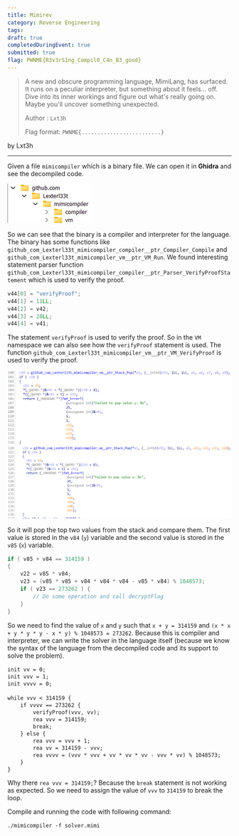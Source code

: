 ```yaml
---
title: Mimirev
category: Reverse Engineering
tags: 
draft: true
completedDuringEvent: true
submitted: true
flag: PWNME{R3v3rS1ng_Compil0_C4n_B3_good}
---
```

> A new and obscure programming language, MimiLang, has surfaced. It runs on a peculiar interpreter, but something about it feels… off. Dive into its inner workings and figure out what's really going on. Maybe you'll uncover something unexpected.
>
> Author : `Lxt3h`
>
> Flag format: `PWNME{.........................}`

by Lxt3h

---

Given a file `mimicompiler` which is a binary file. We can open it in **Ghidra** and see the decompiled code.

![alt text](image.png)

So we can see that the binary is a compiler and interpreter for the language. The binary has some functions like `github_com_Lexterl33t_mimicompiler_compiler__ptr_Compiler_Compile` and `github_com_Lexterl33t_mimicompiler_vm__ptr_VM_Run`. We found interesting statement parser function `github_com_Lexterl33t_mimicompiler_compiler__ptr_Parser_VerifyProofStatement` which is used to verify the proof.

```c
v44[0] = "verifyProof";
v44[1] = 11LL;
v44[2] = v42;
v44[3] = 28LL;
v44[4] = v41;
```

The statement `verifyProof` is used to verify the proof. So in the `VM` namespace we can also see how the `verifyProof` statement is used. The function `github_com_Lexterl33t_mimicompiler_vm__ptr_VM_VerifyProof` is used to verify the proof.

![alt text](image-1.png)
![alt text](image-2.png)

So it will pop the top two values from the stack and compare them. The first value is stored in the `v84` (`y`) variable and the second value is stored in the `v85` (`x`) variable.

```c
if ( v85 + v84 == 314159 )
{
    v22 = v85 * v84;
    v23 = (v85 * v85 + v84 * v84 * v84 - v85 * v84) % 1048573;
    if ( v23 == 273262 ) {
        // Do some operation and call decryptFlag
    }
}
```

So we need to find the value of `x` and `y` such that `x + y = 314159` and `(x * x + y * y * y - x * y) % 1048573 = 273262`. Because this is compiler and interpreter, we can write the solver in the language itself (because we know the syntax of the language from the decompiled code and its support to solve the problem).

```
init vv = 0;
init vvv = 1;
init vvvv = 0;

while vvv < 314159 {
    if vvvv == 273262 {
        verifyProof(vvv, vv);
        rea vvv = 314159;
        break;
    } else {
        rea vvv = vvv + 1;
        rea vv = 314159 - vvv;
        rea vvvv = (vvv * vvv + vv * vv * vv - vvv * vv) % 1048573;
    }
}
```

Why there `rea vvv = 314159;`? Because the `break` statement is not working as expected. So we need to assign the value of `vvv` to `314159` to break the loop.

Compile and running the code with following command:

```
./mimicompiler -f solver.mimi
```
